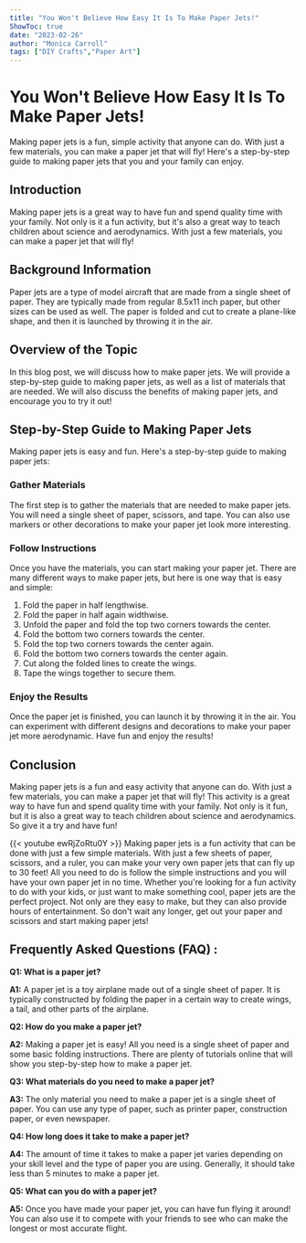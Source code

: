 ```yaml
---
title: "You Won't Believe How Easy It Is To Make Paper Jets!"
ShowToc: true 
date: "2023-02-26"
author: "Monica Carroll" 
tags: ["DIY Crafts","Paper Art"]
---
```

# You Won't Believe How Easy It Is To Make Paper Jets!

Making paper jets is a fun, simple activity that anyone can do. With just a few materials, you can make a paper jet that will fly! Here's a step-by-step guide to making paper jets that you and your family can enjoy.

## Introduction

Making paper jets is a great way to have fun and spend quality time with your family. Not only is it a fun activity, but it's also a great way to teach children about science and aerodynamics. With just a few materials, you can make a paper jet that will fly!

## Background Information

Paper jets are a type of model aircraft that are made from a single sheet of paper. They are typically made from regular 8.5x11 inch paper, but other sizes can be used as well. The paper is folded and cut to create a plane-like shape, and then it is launched by throwing it in the air.

## Overview of the Topic

In this blog post, we will discuss how to make paper jets. We will provide a step-by-step guide to making paper jets, as well as a list of materials that are needed. We will also discuss the benefits of making paper jets, and encourage you to try it out!

## Step-by-Step Guide to Making Paper Jets

Making paper jets is easy and fun. Here's a step-by-step guide to making paper jets:

### Gather Materials

The first step is to gather the materials that are needed to make paper jets. You will need a single sheet of paper, scissors, and tape. You can also use markers or other decorations to make your paper jet look more interesting.

### Follow Instructions

Once you have the materials, you can start making your paper jet. There are many different ways to make paper jets, but here is one way that is easy and simple:

1. Fold the paper in half lengthwise.
2. Fold the paper in half again widthwise.
3. Unfold the paper and fold the top two corners towards the center.
4. Fold the bottom two corners towards the center.
5. Fold the top two corners towards the center again.
6. Fold the bottom two corners towards the center again.
7. Cut along the folded lines to create the wings.
8. Tape the wings together to secure them.

### Enjoy the Results

Once the paper jet is finished, you can launch it by throwing it in the air. You can experiment with different designs and decorations to make your paper jet more aerodynamic. Have fun and enjoy the results!

## Conclusion

Making paper jets is a fun and easy activity that anyone can do. With just a few materials, you can make a paper jet that will fly! This activity is a great way to have fun and spend quality time with your family. Not only is it fun, but it is also a great way to teach children about science and aerodynamics. So give it a try and have fun!

{{< youtube ewRjZoRtu0Y >}} 
Making paper jets is a fun activity that can be done with just a few simple materials. With just a few sheets of paper, scissors, and a ruler, you can make your very own paper jets that can fly up to 30 feet! All you need to do is follow the simple instructions and you will have your own paper jet in no time. Whether you're looking for a fun activity to do with your kids, or just want to make something cool, paper jets are the perfect project. Not only are they easy to make, but they can also provide hours of entertainment. So don't wait any longer, get out your paper and scissors and start making paper jets!

## Frequently Asked Questions (FAQ) :
**Q1: What is a paper jet?**

**A1:** A paper jet is a toy airplane made out of a single sheet of paper. It is typically constructed by folding the paper in a certain way to create wings, a tail, and other parts of the airplane.

**Q2: How do you make a paper jet?**

**A2:** Making a paper jet is easy! All you need is a single sheet of paper and some basic folding instructions. There are plenty of tutorials online that will show you step-by-step how to make a paper jet. 

**Q3: What materials do you need to make a paper jet?**

**A3:** The only material you need to make a paper jet is a single sheet of paper. You can use any type of paper, such as printer paper, construction paper, or even newspaper. 

**Q4: How long does it take to make a paper jet?**

**A4:** The amount of time it takes to make a paper jet varies depending on your skill level and the type of paper you are using. Generally, it should take less than 5 minutes to make a paper jet. 

**Q5: What can you do with a paper jet?**

**A5:** Once you have made your paper jet, you can have fun flying it around! You can also use it to compete with your friends to see who can make the longest or most accurate flight.






